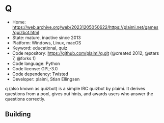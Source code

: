# Q

- Home: https://web.archive.org/web/20231205050622/https://plaimi.net/games/quizbot.html
- State: mature, inactive since 2013
- Platform: Windows, Linux, macOS
- Keyword: educational, quiz
- Code repository: https://github.com/plaimi/q.git (@created 2012, @stars 7, @forks 1)
- Code language: Python
- Code license: GPL-3.0
- Code dependency: Twisted
- Developer: plaimi, Stian Ellingsen

q (also known as quizbot) is a simple IRC quizbot by plaimi. It derives questions from a pool, gives out hints, and awards users who answer the questions correctly.

## Building
